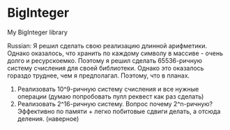 # BigInteger
My BigInteger library

Russian:
Я решил сделать свою реализацию длинной арифметики. Однако оказалось, что хранить по каждому символу в массиве - очень долго и ресурскоемко. Поэтому я решил сделать 65536-ричную систему счисления для своей библиотеки. Однако это оказалось гораздо труднее, чем я предполагал. Поэтому, что в планах.

1. Реализовать 10^9-ричную систему счисления и все нужные операции (думаю попробовать пулл реквест как раз сделать)
2. Реализовать 2^16-ричную систему. Вопрос почему 2^n-ричную? Эффективно по памяти + легко побитовые сдвиги делать, а отсюда деления. (наверное)
